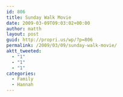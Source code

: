 ```yaml
---
id: 806
title: Sunday Walk Movie
date: 2009-03-09T09:03:02+00:00
author: matth
layout: post
guid: http://propri.us/wp/?p=806
permalink: /2009/03/09/sunday-walk-movie/
aktt_tweeted:
  - "1"
  - "1"
  - "1"
categories:
  - Family
  - Hannah
---
```

